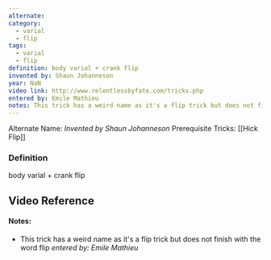 ```yaml
---
alternate: 
category:
  - varial
  - flip
tags:
  - varial
  - flip
definition: body varial + crank flip
invented by: Shaun Johanneson
year: NaN
video link: http://www.relentlessbyfate.com/tricks.php
entered by: Emile Mathieu
notes: This trick has a weird name as it's a flip trick but does not finish with the word flip
---
```

Alternate Name: 
*Invented by Shaun Johanneson*
Prerequisite Tricks: [[Hick Flip]]

### Definition
body varial + crank flip

## Video Reference

#### Notes:
- This trick has a weird name as it's a flip trick but does not finish with the word flip
*entered by: Emile Mathieu*

